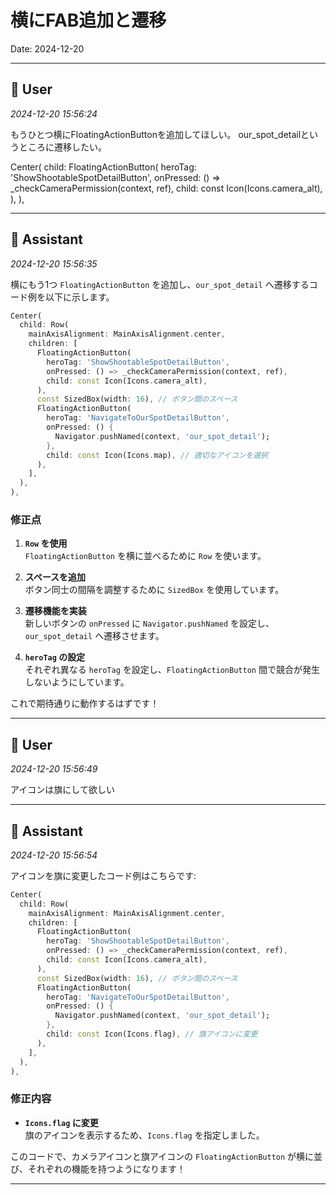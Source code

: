 # 横にFAB追加と遷移

Date: 2024-12-20

---

## 👤 User
*2024-12-20 15:56:24*

もうひとつ横にFloatingActionButtonを追加してほしい。
our_spot_detailというところに遷移したい。


Center(
              child: FloatingActionButton(
                heroTag: 'ShowShootableSpotDetailButton',
                onPressed: () =&gt; _checkCameraPermission(context, ref),
                child: const Icon(Icons.camera_alt),
              ),
            ),

---

## 🤖 Assistant
*2024-12-20 15:56:35*

横にもう1つ `FloatingActionButton` を追加し、`our_spot_detail` へ遷移するコード例を以下に示します。

```dart
Center(
  child: Row(
    mainAxisAlignment: MainAxisAlignment.center,
    children: [
      FloatingActionButton(
        heroTag: 'ShowShootableSpotDetailButton',
        onPressed: () => _checkCameraPermission(context, ref),
        child: const Icon(Icons.camera_alt),
      ),
      const SizedBox(width: 16), // ボタン間のスペース
      FloatingActionButton(
        heroTag: 'NavigateToOurSpotDetailButton',
        onPressed: () {
          Navigator.pushNamed(context, 'our_spot_detail');
        },
        child: const Icon(Icons.map), // 適切なアイコンを選択
      ),
    ],
  ),
),
```

### 修正点
1. **`Row` を使用**  
   `FloatingActionButton` を横に並べるために `Row` を使います。

2. **スペースを追加**  
   ボタン同士の間隔を調整するために `SizedBox` を使用しています。

3. **遷移機能を実装**  
   新しいボタンの `onPressed` に `Navigator.pushNamed` を設定し、`our_spot_detail` へ遷移させます。

4. **`heroTag` の設定**  
   それぞれ異なる `heroTag` を設定し、`FloatingActionButton` 間で競合が発生しないようにしています。

これで期待通りに動作するはずです！

---

## 👤 User
*2024-12-20 15:56:49*

アイコンは旗にして欲しい

---

## 🤖 Assistant
*2024-12-20 15:56:54*

アイコンを旗に変更したコード例はこちらです:

```dart
Center(
  child: Row(
    mainAxisAlignment: MainAxisAlignment.center,
    children: [
      FloatingActionButton(
        heroTag: 'ShowShootableSpotDetailButton',
        onPressed: () => _checkCameraPermission(context, ref),
        child: const Icon(Icons.camera_alt),
      ),
      const SizedBox(width: 16), // ボタン間のスペース
      FloatingActionButton(
        heroTag: 'NavigateToOurSpotDetailButton',
        onPressed: () {
          Navigator.pushNamed(context, 'our_spot_detail');
        },
        child: const Icon(Icons.flag), // 旗アイコンに変更
      ),
    ],
  ),
),
```

### 修正内容
- **`Icons.flag` に変更**  
  旗のアイコンを表示するため、`Icons.flag` を指定しました。

このコードで、カメラアイコンと旗アイコンの `FloatingActionButton` が横に並び、それぞれの機能を持つようになります！

---
